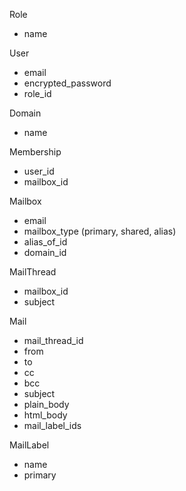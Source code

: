 Role
* name

User
* email
* encrypted_password
* role_id

Domain
* name

Membership
* user_id
* mailbox_id

Mailbox
* email
* mailbox_type (primary, shared, alias)
* alias_of_id
* domain_id

MailThread
* mailbox_id
* subject

Mail
* mail_thread_id
* from
* to
* cc
* bcc
* subject
* plain_body
* html_body
* mail_label_ids

MailLabel
* name
* primary
